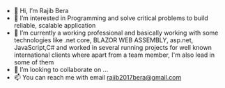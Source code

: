 - 👋 
Hi, I’m Rajib Bera
- 👀 I’m interested in Programming and solve critical problems to build reliable, scalable application
- 🌱 I’m currently a working professional and basically working with some technologies like .net core, BLAZOR WEB ASSEMBLY, asp.net, JavaScript,C# and worked in several running projects for well known international clients where apart from a team member, I'm also lead in some of them
- 💞️ I’m looking to collaborate on ...
- 📫 You can reach me with email rajib2017bera@gmail.com

<!---
Berarajib4/Berarajib4 is a ✨ special ✨ repository because its `README.md` (this file) appears on your GitHub profile.
You can click the Preview link to take a look at your changes.
--->
